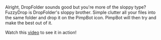 Alright, DropFolder sounds good but you're more of the sloppy type? FuzzyDrop is DropFolder's sloppy brother. Simple clutter all your files into the same folder and drop it on the PimpBot icon. PimpBot will then try and make the best out of it.

Watch this [video](http://vimeo.com/18297264) to see it in action!